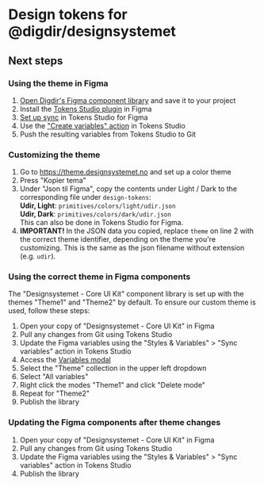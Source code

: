 # Design tokens for @digdir/designsystemet

## Next steps

### Using the theme in Figma

1. [Open Digdir's Figma component library](https://www.figma.com/community/file/1322138390374166141/designsystemet-core-ui-kit) and save it to your project
2. Install the [Tokens Studio plugin](<https://www.figma.com/community/plugin/843461159747178978/Tokens-Studio-for-Figma-(Figma-Tokens)>) in Figma
3. [Set up sync](https://docs.tokens.studio/sync/sync) in Tokens Studio for Figma
4. Use the ["Create variables" action](https://docs.tokens.studio/variables/creating-variables) in Tokens Studio
5. Push the resulting variables from Tokens Studio to Git

### Customizing the theme

1. Go to https://theme.designsystemet.no and set up a color theme
2. Press "Kopier tema"
3. Under "Json til Figma", copy the contents under Light / Dark to
   the corresponding file under `design-tokens`:  
    **Udir, Light**: `primitives/colors/light/udir.json`  
    **Udir, Dark**: `primitives/colors/dark/udir.json`  
   This can also be done in Tokens Studio for Figma.
4. **IMPORTANT!** In the JSON data you copied, replace `theme` on line 2
   with the correct theme identifier, depending on the theme you're customizing.
   This is the same as the json filename without extension (e.g. `udir`).

### Using the correct theme in Figma components

The "Designsystemet - Core UI Kit" component library is set up with the themes
"Theme1" and "Theme2" by default. To ensure our custom theme is used, follow these steps:

1. Open your copy of "Designsystemet - Core UI Kit" in Figma
2. Pull any changes from Git using Tokens Studio
3. Update the Figma variables using the "Styles & Variables" > "Sync variables" action in Tokens Studio
4. Access the [Variables modal](https://help.figma.com/hc/en-us/articles/15145852043927-Create-and-manage-variables)
5. Select the "Theme" collection in the upper left dropdown
6. Select "All variables"
7. Right click the modes "Theme1" and click "Delete mode"
8. Repeat for "Theme2"
9. Publish the library

### Updating the Figma components after theme changes

1. Open your copy of "Designsystemet - Core UI Kit" in Figma
2. Pull any changes from Git using Tokens Studio
3. Update the Figma variables using the "Styles & Variables" > "Sync variables" action in Tokens Studio
4. Publish the library
